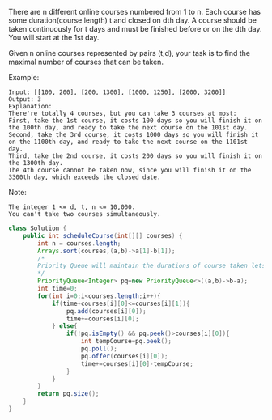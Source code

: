 There are n different online courses numbered from 1 to n. Each course has some duration(course length) t and closed on dth day. A course should be taken continuously for t days and must be finished before or on the dth day. You will start at the 1st day.

Given n online courses represented by pairs (t,d), your task is to find the maximal number of courses that can be taken.

Example:
```
Input: [[100, 200], [200, 1300], [1000, 1250], [2000, 3200]]
Output: 3
Explanation: 
There're totally 4 courses, but you can take 3 courses at most:
First, take the 1st course, it costs 100 days so you will finish it on the 100th day, and ready to take the next course on the 101st day.
Second, take the 3rd course, it costs 1000 days so you will finish it on the 1100th day, and ready to take the next course on the 1101st day. 
Third, take the 2nd course, it costs 200 days so you will finish it on the 1300th day. 
The 4th course cannot be taken now, since you will finish it on the 3300th day, which exceeds the closed date.
```

Note:
```
The integer 1 <= d, t, n <= 10,000.
You can't take two courses simultaneously.
```

```java
class Solution {
    public int scheduleCourse(int[][] courses) {
        int n = courses.length;
        Arrays.sort(courses,(a,b)->a[1]-b[1]);
        /*
        Priority Queue will maintain the durations of course taken lets say we have taken course with duration 100 and 600 and now we encounter a course which should be finished under 500 and having duration of 100 only then we should delete the course with 600 because that's taking too much time and if we include current course which  is 100 in duration then we will be able to add more courses in future that will save time
        */
        PriorityQueue<Integer> pq=new PriorityQueue<>((a,b)->b-a);
        int time=0;
        for(int i=0;i<courses.length;i++){
            if(time+courses[i][0]<=courses[i][1]){
                pq.add(courses[i][0]);
                time+=courses[i][0];
            } else{
                if(!pq.isEmpty() && pq.peek()>courses[i][0]){
                    int tempCourse=pq.peek();
                    pq.poll();
                    pq.offer(courses[i][0]);
                    time+=courses[i][0]-tempCourse;
                }
            }
        }
        return pq.size();
    }
} 
